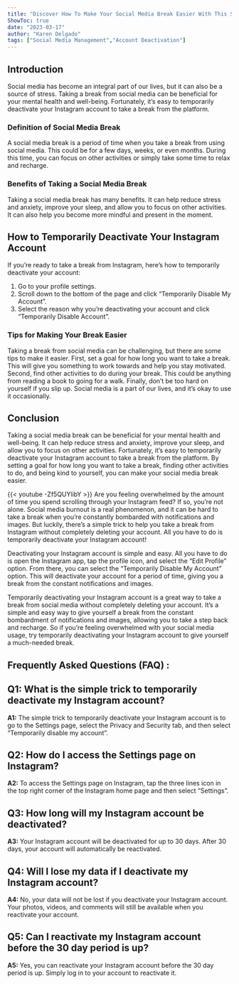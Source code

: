 ```yaml
---
title: "Discover How To Make Your Social Media Break Easier With This Simple Trick To Temporarily Deactivate Your Instagram Account!"
ShowToc: true 
date: "2023-03-17"
author: "Karen Delgado" 
tags: ["Social Media Management","Account Deactivation"]
---
```

## Introduction

Social media has become an integral part of our lives, but it can also be a source of stress. Taking a break from social media can be beneficial for your mental health and well-being. Fortunately, it’s easy to temporarily deactivate your Instagram account to take a break from the platform.

### Definition of Social Media Break

A social media break is a period of time when you take a break from using social media. This could be for a few days, weeks, or even months. During this time, you can focus on other activities or simply take some time to relax and recharge.

### Benefits of Taking a Social Media Break

Taking a social media break has many benefits. It can help reduce stress and anxiety, improve your sleep, and allow you to focus on other activities. It can also help you become more mindful and present in the moment.

## How to Temporarily Deactivate Your Instagram Account

If you’re ready to take a break from Instagram, here’s how to temporarily deactivate your account:

1. Go to your profile settings.
2. Scroll down to the bottom of the page and click “Temporarily Disable My Account”.
3. Select the reason why you’re deactivating your account and click “Temporarily Disable Account”.

### Tips for Making Your Break Easier

Taking a break from social media can be challenging, but there are some tips to make it easier. First, set a goal for how long you want to take a break. This will give you something to work towards and help you stay motivated. Second, find other activities to do during your break. This could be anything from reading a book to going for a walk. Finally, don’t be too hard on yourself if you slip up. Social media is a part of our lives, and it’s okay to use it occasionally.

## Conclusion

Taking a social media break can be beneficial for your mental health and well-being. It can help reduce stress and anxiety, improve your sleep, and allow you to focus on other activities. Fortunately, it’s easy to temporarily deactivate your Instagram account to take a break from the platform. By setting a goal for how long you want to take a break, finding other activities to do, and being kind to yourself, you can make your social media break easier.

{{< youtube -Zf5QUYlibY >}} 
Are you feeling overwhelmed by the amount of time you spend scrolling through your Instagram feed? If so, you’re not alone. Social media burnout is a real phenomenon, and it can be hard to take a break when you’re constantly bombarded with notifications and images. But luckily, there’s a simple trick to help you take a break from Instagram without completely deleting your account. All you have to do is temporarily deactivate your Instagram account! 

Deactivating your Instagram account is simple and easy. All you have to do is open the Instagram app, tap the profile icon, and select the “Edit Profile” option. From there, you can select the “Temporarily Disable My Account” option. This will deactivate your account for a period of time, giving you a break from the constant notifications and images. 

Temporarily deactivating your Instagram account is a great way to take a break from social media without completely deleting your account. It’s a simple and easy way to give yourself a break from the constant bombardment of notifications and images, allowing you to take a step back and recharge. So if you’re feeling overwhelmed with your social media usage, try temporarily deactivating your Instagram account to give yourself a much-needed break.

## Frequently Asked Questions (FAQ) :
## Q1: What is the simple trick to temporarily deactivate my Instagram account?

**A1:** The simple trick to temporarily deactivate your Instagram account is to go to the Settings page, select the Privacy and Security tab, and then select “Temporarily disable my account”.

## Q2: How do I access the Settings page on Instagram?

**A2:** To access the Settings page on Instagram, tap the three lines icon in the top right corner of the Instagram home page and then select “Settings”.

## Q3: How long will my Instagram account be deactivated?

**A3:** Your Instagram account will be deactivated for up to 30 days. After 30 days, your account will automatically be reactivated.

## Q4: Will I lose my data if I deactivate my Instagram account?

**A4:** No, your data will not be lost if you deactivate your Instagram account. Your photos, videos, and comments will still be available when you reactivate your account.

## Q5: Can I reactivate my Instagram account before the 30 day period is up?

**A5:** Yes, you can reactivate your Instagram account before the 30 day period is up. Simply log in to your account to reactivate it.


